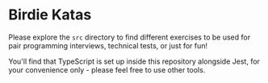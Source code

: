 # Birdie Katas

Please explore the `src` directory to find different exercises to be used for pair programming interviews, technical tests, or just for fun!

You'll find that TypeScript is set up inside this repository alongside Jest, for your convenience only - please feel free to use other tools.
